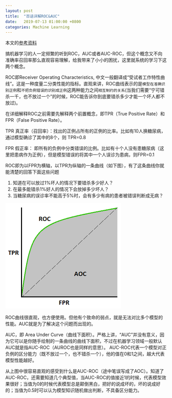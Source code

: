 ```yaml
---
layout: post
title:  "百话详解ROC&AUC"
date:   2019-07-13 01:00:00 +0800
categories: Machine Learning
---
```


本文的[参考资料](https://towardsdatascience.com/understanding-auc-roc-curve-68b2303cc9c5)


搞机器学习的人一定频繁的听到ROC，AUC或者AUC-ROC，但这个概念又不向准确率召回率那么直观容易理解，给我带来了小小的困扰，这里就系统的学习下这两个概念。

ROC即Receiver Operating Characteristics, 中文一般翻译成“受试者工作特性曲线”。这是一种度量二分类性能的指标。直观来讲，ROC曲线表示的是`模型在准确识别正例`和`不把负例错误的识别成正例`这两种能力之间`相互制约的关系`(当我们需要“宁可错杀一千，也不放过一个”的时候，ROC能告诉你到底要错杀多少才能一个坏人都不放过)。

在详细解释ROC之前需要先解释两个前置概念，即TPR（True Positive Rate）和FPR（False Positive Rate）。

TPR 真正率（召回率）：找出的正例占所有的正例的比率。比如有10人换糖尿病，通过模型确诊了其中的8个，则 TPR=0.8

FPR 假正率： 即所有的负例中分类错误的比例。比如有十个人没有患糖尿病（这里把患病作为正例），但是模型错误的将其中一个人误诊为患病，则FPR=0.1

ROC即为以FPR为横轴，以TPR为纵轴的一条曲线（如下图），有了这条曲线你就能清楚的回答下面这些问题
1. 知道在可以放过1%坏人的情况下要错杀多少好人？
2. 在最多能错杀1%好人的情况下会放掉多少坏人？
3. 当糖尿病的误诊率不能高于5%时，会有多少有病的患者被错误判断成无病？

![Auc-roc](/images/AUC.png "Auc-roc")

ROC曲线很直观，也方便使用。但他有个致命的弱点，就是无法对比多个模型的性能。AUC就是为了解决这个问题而出现的。

AUC，即 Area Under Curve（曲线下面积）。严格上讲，“AUC”并没有意义，因为它可以是你随手绘制的一条曲线的曲线下面积，不过在机器学习领域一般默认AUC就是指AUC-ROC（AUROC也是同样的意思）。 AUC-ROC代表一个模型对正负例的区分能力（既不放过一个，也不错杀一个），他的值在0和1之间，越大代表模型性能越好。

从上图中很容易直观的感受到什么是AUC-ROC（途中笔误写成了AOC）。知道了AUC-ROC，还需要知道几个典型值，当AUC-ROC的值接近1的时候，代表模型效果很好；当值为0的时候代表模型总是颠倒黑白，把好的说成坏的，坏的说成好的；当值为0.5时可以认为模型知识随机做出判断，不具备区分能力。


